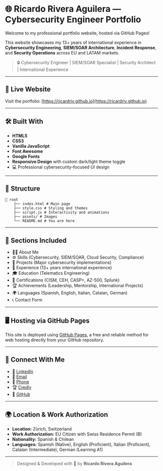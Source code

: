 # 🌐 Ricardo Rivera Aguilera — Cybersecurity Engineer Portfolio

Welcome to my professional portfolio website, hosted via GitHub Pages!

This website showcases my 13+ years of international experience in **Cybersecurity Engineering**, **SIEM/SOAR Architecture**, **Incident Response**, and **Security Operations** across EU and LATAM markets.

> 🔒 Cybersecurity Engineer | SIEM/SOAR Specialist | Security Architect | International Experience

---

## 🚀 Live Website

Visit the portfolio: [https://ricardriv.github.io](https://ricardriv.github.io)

---

## 🛠️ Built With

- **HTML5**
- **CSS3**
- **Vanilla JavaScript**
- **Font Awesome**
- **Google Fonts**
- **Responsive Design** with custom dark/light theme toggle
- 💻 Professional cybersecurity-focused UI design

---

## 📂 Structure

```
📁 root
    ├── index.html # Main page
    ├── style.css # Styling and themes
    ├── script.js # Interactivity and animations
    ├── assets/ # Images
    └── README.md # You are here
```

---

## 🧠 Sections Included

- 👨‍💻 About Me
- ⚙️ Skills (Cybersecurity, SIEM/SOAR, Cloud Security, Compliance)
- 📁 Projects (Major cybersecurity implementations)
- 🏢 Experience (13+ years international experience)
- 🎓 Education (Telematics Engineering)
- 📜 Certifications (CISM, CEH, CASP+, AZ-500, Splunk)
- 🏆 Achievements (Leadership, Mentorship, International Projects)
- 🌍 Languages (Spanish, English, Italian, Catalan, German)
- 📞 Contact Form

---

## 🖥️ Hosting via GitHub Pages

This site is deployed using [GitHub Pages](https://pages.github.com/), a free and reliable method for web hosting directly from your GitHub repository.

---

## 📧 Connect With Me

- 🔗 [LinkedIn](https://www.linkedin.com/in/ricardriv)
- 📧 [Email](mailto:ricardo.rivera.aguilera@gmail.com)
- 📱 [Phone](tel:+41772761709)
- 🏆 [Credly](https://www.credly.com/users/ricardo-rivera-aguilera)
- 🐙 [GitHub](https://github.com/ricardriv)

---

## 🌍 Location & Work Authorization

- **Location:** Zürich, Switzerland
- **Work Authorization:** EU Citizen with Swiss Residence Permit (B)
- **Nationality:** Spanish & Chilean
- **Languages:** Spanish (Native), English (Proficient), Italian (Proficient), Catalan (Intermediate), German (Learning A1)

---

> Designed & Developed with 💙 by **Ricardo Rivera Aguilera**
